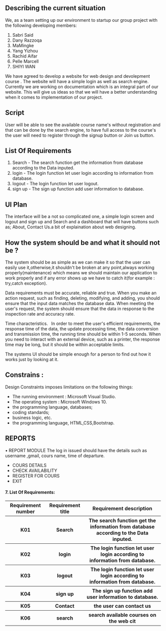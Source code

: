 ## Describing the current situation

We, as a team setting up our environment to startup our group project with the following developing members:

1. Sabri Said
2. Dany Razzoqa
3. MaMingke
4. Yang Yizhou
5. Rachid Aifar
6. Pelle Marcell
7. SHIYI WAN

We have agreed to develop a website for web design and devolepment course . The website will have a simple login as well as search engine. Currently we are working on documentation which is an integral part of our website. This will give us ideas so that we will have a better understanding when it comes to implementation of our project.

## Script

User will be able to see the available course name's without registration and that can be done by the search engine, to have full access to the course's the user will need to register through the signup button or Join us button.

## List Of Requirements

 1. Search - The search function get the information from database according to the Data inputed.
 2. login - The login function let user login according to information from database.
 3. logout - The login function let user logout.
 4. sign up - The sign up function add user information to database.

## UI Plan

The interface will be a not so complicated one, a simple login screen and logout and sign up and Search and a dashboard that will have buttons such as; About, Contact Us.a bit of explaination about web designing.

## How the system should be and what it should not be  ?

The system should be as simple as we can make it so that the user can easily use it,otherwise,it shouldn't be broken at any point,always working properly(maintenance) which means we should maintain our application to work properly and if any error shows up we have to catch it(for example : try,catch exception).

Data requirements must be accurate, reliable and true. When you make an action request, such as finding, deleting, modifying, and adding, you should ensure that the input data matches the database data. When meeting the user's request, the system should ensure that the data in response to the inspection rate and accuracy rate.

Time characteristics. 
In order to meet the user's efficient requirements, the response time of the data, the update processing time, the data conversion and transmission time, the running time should be within 1-5 seconds. When you need to interact with an external device, such as a printer, the response time may be long, but it should be within acceptable limits.

The systems UI should be simple enough for a person to find out how it works just by looking at it.

## Constrains :
Design Constraints imposes limitations on the following things:
* The running environment : Microsoft Visual Studio.
* The operating system : Microsoft Windows 10.
* the programming language, databases;
* coding standards;
* business logic, etc.
* the programming language, HTML,CSS,Bootstrap.

## REPORTS
• REPORT MODULE
The log in issued should have the details such as username ,gmail,
cours name, time of departure. 
 * COURS DETAILS
 * CHECK AVAILABILITY
 * REGISTER FOR COURS
 * EXIT
<H4>7. List Of Requirements: </H4>
<table> 
  <tr>
    <th>Requirement number</th>
    <th>Requirement title</th> 
    <th>Requirement description</th>
</tr>
<tr>
    <th>K01</th>
    <th>Search</th>
  <th>The search function get the information from database according to the Data inputed.</th>
</tr>
<tr>
    <th>K02</th>
    <th>login</th>
  <th>The login function let user login according to information from database.</th>
</tr>
  <tr>
    <th>K03</th>
    <th>logout</th>
  <th> The login function let user login according to information from database.</th>
    <tr>
    <th>K04</th>
    <th>sign up </th>
    <th> The sign up function add user information to database.</th>
      <tr>
      <th>K05</th>
    <th>Contact</th>
  <th>the user can contact us</th>
</tr>
<tr>
    <th>K06</th>
    <th>search</th>
  <th>search available courses on the web cit</th>
</tr>
</table>
